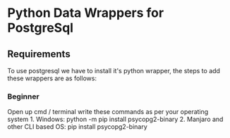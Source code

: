 # Python Data Wrappers for PostgreSql

## Requirements

To use postgresql we have to install it's python wrapper, the steps to add these wrappers are as follows:

### Beginner

   Open up cmd / terminal write these commands as per your operating system
        1.  Windows: python -m  pip install psycopg2-binary
        2.  Manjaro and other CLI based OS: pip install psycopg2-binary
